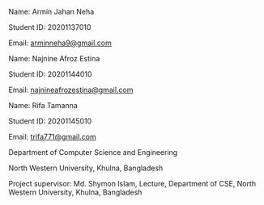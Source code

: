 Name: Armin Jahan Neha

Student ID: 20201137010

Email: arminneha9@gmail.com

Name: Najnine Afroz Estina

Student ID: 20201144010

Email: najnineafrozestina@gmail.com

Name: Rifa Tamanna

Student ID: 20201145010

Email: trifa771@gmail.com

Department of Computer Science and Engineering

North Western University, Khulna, Bangladesh

Project supervisor: Md. Shymon Islam, Lecture, Department of CSE, North Western University, Khulna, Bangladesh
